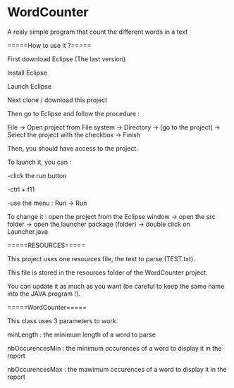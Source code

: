# WordCounter

A realy simple program that count the different words in a text

=====How to use it ?=====

First download Eclipse (The last version)

Install Eclipse

Launch Eclipse


Next clone / download this project

Then go to Eclipse and follow the procedure :

File -> Open project from File system -> Directory -> [go to the project] -> Select the project with the checkbox -> Finish


Then, you should have access to the project.

To launch it, you can :

-click the run button

-ctrl + f11

-use the menu : Run -> Run

To change it : open the project from the Eclipse window -> open the src folder -> open the launcher package (folder) -> double click on Launcher.java

=====RESOURCES=====

This project uses one resources file, the text to parse (TEST.txt).

This file is stored in the resources folder of the WordCounter project.

You can update it as much as you want (be careful to keep the same name into the JAVA program !).

=====WordCounter=====

This class uses 3 parameters to work.

minLength : the minimum length of a word to parse

nbOccurencesMin : the minimum occurences of a word to display it in the report

nbOccurencesMax : the mawimum occurences of a word to display it in the report
